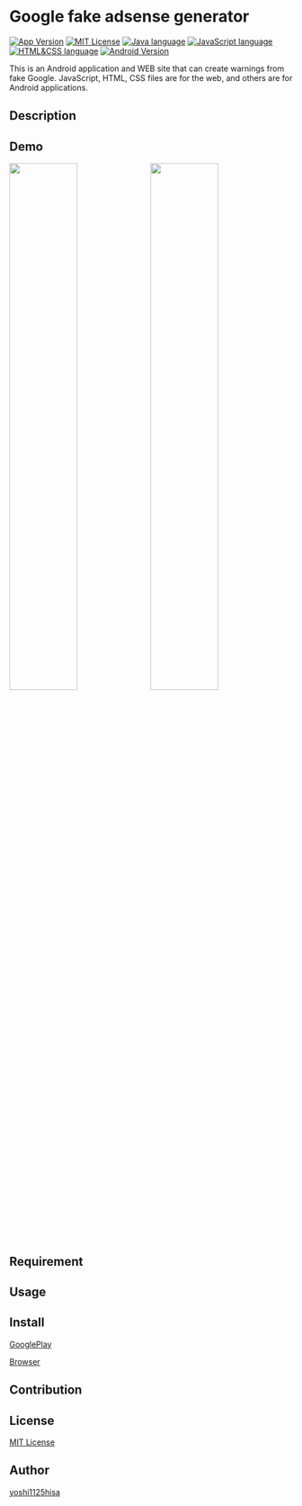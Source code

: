 # Google fake adsense generator

[![App Version](https://img.shields.io/badge/version-0.1.7-orange.svg?style=flat)](APP_VERSION)
[![MIT License](http://img.shields.io/badge/license-MIT-blue.svg?style=flat)](LICENSE)
[![Java language](https://img.shields.io/badge/language-Java-green.svg?style=flat)](LANGUAGE)
[![JavaScript language](https://img.shields.io/badge/language-JavaScript-green.svg?style=flat)](LANGUAGE)
[![HTML&CSS language](https://img.shields.io/badge/language-HTML/CSS-green.svg?style=flat)](LANGUAGE)
[![Android Version](https://img.shields.io/badge/android-5.1~-orange.svg?style=flat)](ANDROID_VERSION)

This is an Android application and WEB site that can create warnings from fake Google. JavaScript, HTML, CSS files are for the web, and others are for Android applications.

## Description

## Demo
<img src="https://lh3.googleusercontent.com/yzMkis7hWwh6NjRrswDNgiXUAJnHxO4T4JT0NzsjjKWRJ3Cd3J4Y0p-l4z76_sJn0Ks" width=49%>  <img src="https://lh3.googleusercontent.com/djgm9qTohzE7-qRGNngRr90HXFXBz6vTUW7CccTrtTGvKQCztgV4-oRrE8MbkCFRyQ" width=49%>

## Requirement

## Usage

## Install
[GooglePlay](https://play.google.com/store/apps/details?id=com.developer.yoshi1125hisa.googlealert)

[Browser](https://yoshi1125hisa.github.io/ad-generator/URLform.html)

## Contribution


## License
[MIT License]()

## Author

[yoshi1125hisa](https://github.com/yoshi1125hisa)
